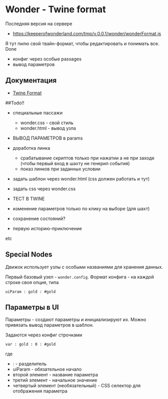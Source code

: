 # Wonder - Twine format

Последняя версия на сервере
- https://keeperofwonderland.com/tmp/v.0.0.1/wonder/wonderFormat.js


Я тут пилю свой твайн-формат, чтобы редактировать и понимать все.
Done
- конфиг через особые passages
- вывод параметров

## Документация
- [Twine Format](src/wonder-format/doc/TwineFormat.md)


##Todo!!
- специальные пассажи
    - wonder.css - свой стиль
    - wonder.html - вывод узла
    
- ВЫВОД ПАРАМЕТРОВ в params
- доработка линка
    - срабатывание скриптов только при нажатии а не при заходе (чтобы первый вход в шахту не генерил события)
    - показ линков при заданных условии    

- задать шаблон через wonder.html (css должен работать и тут)
- задать css через wonder.css
- ТЕСТ В TWINE

- изменение параметров только по клику на выборе (для шахт)
- сохранение состояний?

- первую историю-приключение

etc

## Special Nodes

Движок использует узлы с особыми названиями для хранения данных.

Первый базовый узел - `wonder.config`. Формат конфига - на каждой строке своя опция, типа
```text
uiParam : gold : #gold
```

## Параметры в UI
Параметры - создают параметры и инициализируют их. Можно привязать вывод параметров в шаблон.


Задаются через конфиг строчками
```text
var : gold : 0 : #gold
```
где
- : - разделитель
- uiParam - обязательное начало
- второй элемент - название параметра
- третий элемент - начальное значение
- четвертый элемент (необязательный) - CSS селектор для отображения параметра